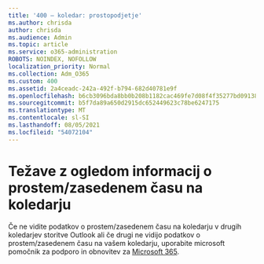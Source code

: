```yaml
---
title: '400 – koledar: prostopodjetje'
ms.author: chrisda
author: chrisda
ms.audience: Admin
ms.topic: article
ms.service: o365-administration
ROBOTS: NOINDEX, NOFOLLOW
localization_priority: Normal
ms.collection: Adm_O365
ms.custom: 400
ms.assetid: 2a4ceadc-242a-492f-b794-682d40781e9f
ms.openlocfilehash: b6cb3096bda8bb0b208b1182cac469fe7d08f4f35277bd09138f770d4aeaa106
ms.sourcegitcommit: b5f7da89a650d2915dc652449623c78be6247175
ms.translationtype: MT
ms.contentlocale: sl-SI
ms.lasthandoff: 08/05/2021
ms.locfileid: "54072104"
---
```

# <a name="issues-seeing-calendar-freebusy-information"></a>Težave z ogledom informacij o prostem/zasedenem času na koledarju

Če ne vidite podatkov o prostem/zasedenem času na koledarju v drugih koledarjev storitve Outlook ali če drugi ne vidijo podatkov o prostem/zasedenem času na vašem koledarju, uporabite microsoft pomočnik za podporo in obnovitev za [Microsoft 365](https://diagnostics.office.com/).
